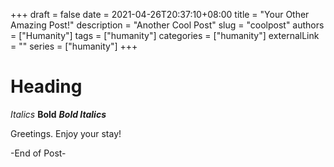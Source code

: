 +++ 
draft = false
date = 2021-04-26T20:37:10+08:00
title = "Your Other Amazing Post!"
description = "Another Cool Post"
slug = "coolpost"
authors = ["Humanity"]
tags = ["humanity"]
categories = ["humanity"]
externalLink = ""
series = ["humanity"]
+++
# Heading 

*Italics*
**Bold**
***Bold Italics***

Greetings. Enjoy your stay!

-End of Post- 
